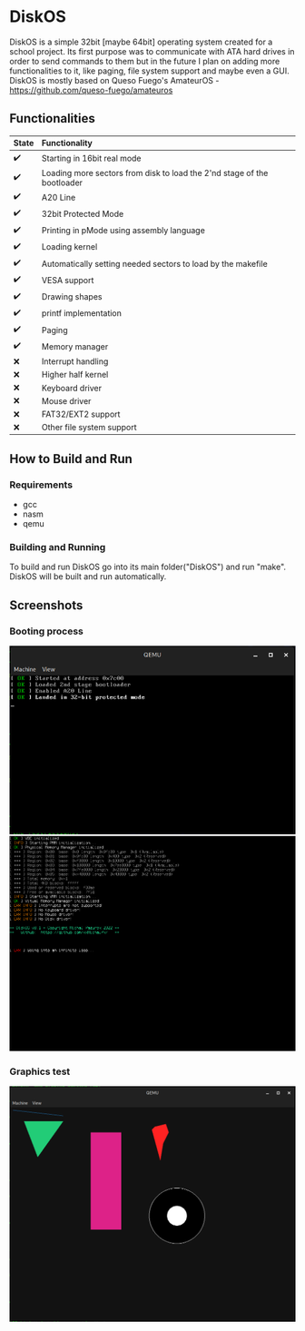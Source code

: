 # DiskOS
DiskOS is a simple 32bit [maybe 64bit] operating system created for a school project. Its first purpose was to communicate with ATA hard drives in order to send commands to them but in the future I plan on adding more functionalities to it, like paging, file system support and maybe even a GUI.  
DiskOS is mostly based on Queso Fuego's AmateurOS - https://github.com/queso-fuego/amateuros
## Functionalities
|State|Functionality
:------------ | :-------------
:heavy_check_mark: | Starting in 16bit real mode  
:heavy_check_mark: | Loading more sectors from disk to load the 2'nd stage of the bootloader  
:heavy_check_mark: | A20 Line  
:heavy_check_mark: | 32bit Protected Mode  
:heavy_check_mark: | Printing in pMode using assembly language
:heavy_check_mark: | Loading kernel
:heavy_check_mark: | Automatically setting needed sectors to load by the makefile
:heavy_check_mark: | VESA support
:heavy_check_mark: | Drawing shapes
:heavy_check_mark: | printf implementation
:heavy_check_mark: | Paging
:heavy_check_mark: | Memory manager
:x: | Interrupt handling
:x: | Higher half kernel
:x: | Keyboard driver
:x: | Mouse driver
:x: | FAT32/EXT2 support
:x: | Other file system support
## How to Build and Run
### Requirements
* gcc
* nasm
* qemu
### Building and Running
To build and run DiskOS go into its main folder("DiskOS") and run "make".  
DiskOS will be built and run automatically.
## Screenshots
### Booting process
![Screenshoot 1 - Booting process](./screenshots/scr1.png)
![Screenshoot 2 - Initializing Kernel](./screenshots/scr3.png)
### Graphics test
![Screenshoot 3 - Graphics test](./screenshots/scr2.png)
